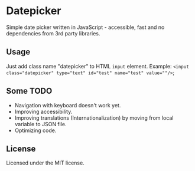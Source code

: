 # Datepicker

Simple date picker written in JavaScript - accessible, fast and no dependencies from 3rd party libraries.

## Usage

Just add class name "datepicker" to HTML `input` element. Example: `<input class="datepicker" type="text" id="test" name="test" value=""/>`;

## Some TODO

- Navigation with keyboard doesn't work yet.
- Improving accessibility.
- Improving translations (Internationalization) by moving from local variable to JSON file.
- Optimizing code.

## License

Licensed under the MIT license.